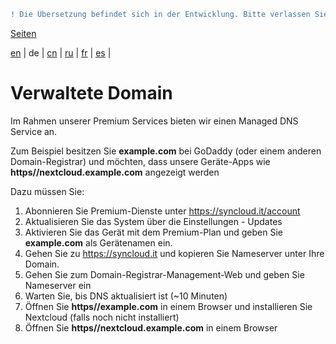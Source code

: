 ```diff
! Die Übersetzung befindet sich in der Entwicklung. Bitte verlassen Sie sich auf die englische Originalversion.
```

[Seiten](https://github.com/syncloud/docs/blob/master/de/index.md#seiten)

[en](https://github.com/syncloud/platform/wiki/Managed-domain) | 
de | 
[cn](https://github.com/syncloud/docs/blob/master/cn/content/Managed-domain.md) | 
[ru](https://github.com/syncloud/docs/blob/master/ru/content/Managed-domain.md) | 
[fr](https://github.com/syncloud/docs/blob/master/fr/content/Managed-domain.md) | 
[es](https://github.com/syncloud/docs/blob/master/es/content/Managed-domain.md) | 

# Verwaltete Domain

Im Rahmen unserer Premium Services bieten wir einen Managed DNS Service an.

Zum Beispiel besitzen Sie **example.com** bei GoDaddy (oder einem anderen Domain-Registrar) und möchten, dass unsere Geräte-Apps wie **https//nextcloud.example.com** angezeigt werden

Dazu müssen Sie:

1. Abonnieren Sie Premium-Dienste unter https://syncloud.it/account
2. Aktualisieren Sie das System über die Einstellungen - Updates
3. Aktivieren Sie das Gerät mit dem Premium-Plan und geben Sie **example.com** als Gerätenamen ein.
4. Gehen Sie zu https://syncloud.it und kopieren Sie Nameserver unter Ihre Domain.
5. Gehen Sie zum Domain-Registrar-Management-Web und geben Sie Nameserver ein
6. Warten Sie, bis DNS aktualisiert ist (~10 Minuten)
7. Öffnen Sie **https//example.com** in einem Browser und installieren Sie Nextcloud (falls noch nicht installiert)
8. Öffnen Sie **https//nextcloud.example.com** in einem Browser
